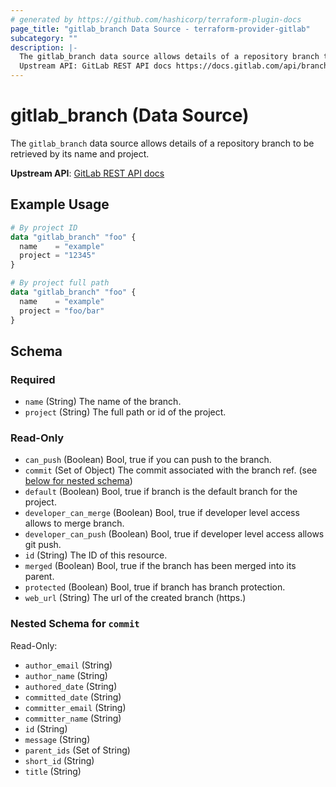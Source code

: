 ```yaml
---
# generated by https://github.com/hashicorp/terraform-plugin-docs
page_title: "gitlab_branch Data Source - terraform-provider-gitlab"
subcategory: ""
description: |-
  The gitlab_branch data source allows details of a repository branch to be retrieved by its name and project.
  Upstream API: GitLab REST API docs https://docs.gitlab.com/api/branches/#get-single-repository-branch
---
```


# gitlab_branch (Data Source)

The `gitlab_branch` data source allows details of a repository branch to be retrieved by its name and project.

**Upstream API**: [GitLab REST API docs](https://docs.gitlab.com/api/branches/#get-single-repository-branch)

## Example Usage

```terraform
# By project ID
data "gitlab_branch" "foo" {
  name    = "example"
  project = "12345"
}

# By project full path
data "gitlab_branch" "foo" {
  name    = "example"
  project = "foo/bar"
}
```

<!-- schema generated by tfplugindocs -->
## Schema

### Required

- `name` (String) The name of the branch.
- `project` (String) The full path or id of the project.

### Read-Only

- `can_push` (Boolean) Bool, true if you can push to the branch.
- `commit` (Set of Object) The commit associated with the branch ref. (see [below for nested schema](#nestedatt--commit))
- `default` (Boolean) Bool, true if branch is the default branch for the project.
- `developer_can_merge` (Boolean) Bool, true if developer level access allows to merge branch.
- `developer_can_push` (Boolean) Bool, true if developer level access allows git push.
- `id` (String) The ID of this resource.
- `merged` (Boolean) Bool, true if the branch has been merged into its parent.
- `protected` (Boolean) Bool, true if branch has branch protection.
- `web_url` (String) The url of the created branch (https.)

<a id="nestedatt--commit"></a>
### Nested Schema for `commit`

Read-Only:

- `author_email` (String)
- `author_name` (String)
- `authored_date` (String)
- `committed_date` (String)
- `committer_email` (String)
- `committer_name` (String)
- `id` (String)
- `message` (String)
- `parent_ids` (Set of String)
- `short_id` (String)
- `title` (String)
